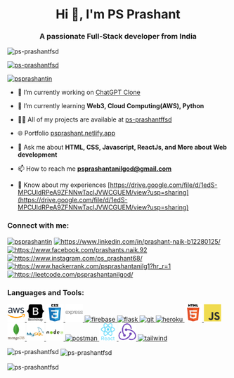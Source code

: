 <h1 align="center">Hi 👋, I'm PS Prashant</h1>
<h3 align="center">A passionate Full-Stack developer from India</h3>

<p align="left"> <img src="https://komarev.com/ghpvc/?username=ps-prashantfsd&label=Profile%20views&color=0e75b6&style=flat" alt="ps-prashantfsd" /> </p>

<p align="left"> <a href="https://github.com/ryo-ma/github-profile-trophy"><img src="https://github-profile-trophy.vercel.app/?username=ps-prashantfsd" alt="ps-prashantfsd" /></a> </p>

<p align="left"> <a href="https://twitter.com/psprashantin" target="blank"><img src="https://img.shields.io/twitter/follow/psprashantin?logo=twitter&style=for-the-badge" alt="psprashantin" /></a> </p>

- 🔭 I’m currently working on [ChatGPT Clone](https://github.com/PS-PrashantFSD/chatGPT-by-ps)

- 🌱 I’m currently learning **Web3, Cloud Computing(AWS), Python**

- 👨‍💻 All of my projects are available at [ps-prashantffsd](ps-prashantffsd)

- 🌐 Portfolio [psprashant.netlify.app](psprashant.netlify.app)

- 💬 Ask me about **HTML, CSS, Javascript, ReactJs, and More about Web development**

- 📫 How to reach me **psprashantanilgod@gmail.com**

- 📄 Know about my experiences [https://drive.google.com/file/d/1edS-MPCUldRPeA9ZFNNwTacIJVWCGUEM/view?usp=sharing](https://drive.google.com/file/d/1edS-MPCUldRPeA9ZFNNwTacIJVWCGUEM/view?usp=sharing)

<h3 align="left">Connect with me:</h3>
<p align="left">
<a href="https://twitter.com/psprashantin" target="blank"><img align="center" src="https://raw.githubusercontent.com/rahuldkjain/github-profile-readme-generator/master/src/images/icons/Social/twitter.svg" alt="psprashantin" height="30" width="40" /></a>
<a href="https://linkedin.com/in/https://www.linkedin.com/in/prashant-naik-b12280125/" target="blank"><img align="center" src="https://raw.githubusercontent.com/rahuldkjain/github-profile-readme-generator/master/src/images/icons/Social/linked-in-alt.svg" alt="https://www.linkedin.com/in/prashant-naik-b12280125/" height="30" width="40" /></a>
<a href="https://fb.com/https://www.facebook.com/prashants.naik.92" target="blank"><img align="center" src="https://raw.githubusercontent.com/rahuldkjain/github-profile-readme-generator/master/src/images/icons/Social/facebook.svg" alt="https://www.facebook.com/prashants.naik.92" height="30" width="40" /></a>
<a href="https://instagram.com/https://www.instagram.com/ps_prashant68/" target="blank"><img align="center" src="https://raw.githubusercontent.com/rahuldkjain/github-profile-readme-generator/master/src/images/icons/Social/instagram.svg" alt="https://www.instagram.com/ps_prashant68/" height="30" width="40" /></a>
<a href="https://www.hackerrank.com/https://www.hackerrank.com/psprashantanilg1?hr_r=1" target="blank"><img align="center" src="https://raw.githubusercontent.com/rahuldkjain/github-profile-readme-generator/master/src/images/icons/Social/hackerrank.svg" alt="https://www.hackerrank.com/psprashantanilg1?hr_r=1" height="30" width="40" /></a>
<a href="https://www.leetcode.com/https://leetcode.com/psprashantanilgod/" target="blank"><img align="center" src="https://raw.githubusercontent.com/rahuldkjain/github-profile-readme-generator/master/src/images/icons/Social/leet-code.svg" alt="https://leetcode.com/psprashantanilgod/" height="30" width="40" /></a>
</p>

<h3 align="left">Languages and Tools:</h3>
<p align="left"> <a href="https://aws.amazon.com" target="_blank" rel="noreferrer"> <img src="https://raw.githubusercontent.com/devicons/devicon/master/icons/amazonwebservices/amazonwebservices-original-wordmark.svg" alt="aws" width="40" height="40"/> </a> <a href="https://getbootstrap.com" target="_blank" rel="noreferrer"> <img src="https://raw.githubusercontent.com/devicons/devicon/master/icons/bootstrap/bootstrap-plain-wordmark.svg" alt="bootstrap" width="40" height="40"/> </a> <a href="https://www.w3schools.com/css/" target="_blank" rel="noreferrer"> <img src="https://raw.githubusercontent.com/devicons/devicon/master/icons/css3/css3-original-wordmark.svg" alt="css3" width="40" height="40"/> </a> <a href="https://expressjs.com" target="_blank" rel="noreferrer"> <img src="https://raw.githubusercontent.com/devicons/devicon/master/icons/express/express-original-wordmark.svg" alt="express" width="40" height="40"/> </a> <a href="https://firebase.google.com/" target="_blank" rel="noreferrer"> <img src="https://www.vectorlogo.zone/logos/firebase/firebase-icon.svg" alt="firebase" width="40" height="40"/> </a> <a href="https://flask.palletsprojects.com/" target="_blank" rel="noreferrer"> <img src="https://www.vectorlogo.zone/logos/pocoo_flask/pocoo_flask-icon.svg" alt="flask" width="40" height="40"/> </a> <a href="https://git-scm.com/" target="_blank" rel="noreferrer"> <img src="https://www.vectorlogo.zone/logos/git-scm/git-scm-icon.svg" alt="git" width="40" height="40"/> </a> <a href="https://heroku.com" target="_blank" rel="noreferrer"> <img src="https://www.vectorlogo.zone/logos/heroku/heroku-icon.svg" alt="heroku" width="40" height="40"/> </a> <a href="https://www.w3.org/html/" target="_blank" rel="noreferrer"> <img src="https://raw.githubusercontent.com/devicons/devicon/master/icons/html5/html5-original-wordmark.svg" alt="html5" width="40" height="40"/> </a> <a href="https://developer.mozilla.org/en-US/docs/Web/JavaScript" target="_blank" rel="noreferrer"> <img src="https://raw.githubusercontent.com/devicons/devicon/master/icons/javascript/javascript-original.svg" alt="javascript" width="40" height="40"/> </a> <a href="https://www.mongodb.com/" target="_blank" rel="noreferrer"> <img src="https://raw.githubusercontent.com/devicons/devicon/master/icons/mongodb/mongodb-original-wordmark.svg" alt="mongodb" width="40" height="40"/> </a> <a href="https://www.mysql.com/" target="_blank" rel="noreferrer"> <img src="https://raw.githubusercontent.com/devicons/devicon/master/icons/mysql/mysql-original-wordmark.svg" alt="mysql" width="40" height="40"/> </a> <a href="https://nodejs.org" target="_blank" rel="noreferrer"> <img src="https://raw.githubusercontent.com/devicons/devicon/master/icons/nodejs/nodejs-original-wordmark.svg" alt="nodejs" width="40" height="40"/> </a> <a href="https://postman.com" target="_blank" rel="noreferrer"> <img src="https://www.vectorlogo.zone/logos/getpostman/getpostman-icon.svg" alt="postman" width="40" height="40"/> </a> <a href="https://reactjs.org/" target="_blank" rel="noreferrer"> <img src="https://raw.githubusercontent.com/devicons/devicon/master/icons/react/react-original-wordmark.svg" alt="react" width="40" height="40"/> </a> <a href="https://redux.js.org" target="_blank" rel="noreferrer"> <img src="https://raw.githubusercontent.com/devicons/devicon/master/icons/redux/redux-original.svg" alt="redux" width="40" height="40"/> </a> <a href="https://tailwindcss.com/" target="_blank" rel="noreferrer"> <img src="https://www.vectorlogo.zone/logos/tailwindcss/tailwindcss-icon.svg" alt="tailwind" width="40" height="40"/> </a> </p>

<p><img align="left" src="https://github-readme-stats.vercel.app/api/top-langs?username=ps-prashantfsd&show_icons=true&locale=en&layout=compact" alt="ps-prashantfsd" /></p>

<p>&nbsp;<img align="center" src="https://github-readme-stats.vercel.app/api?username=ps-prashantfsd&show_icons=true&locale=en" alt="ps-prashantfsd" /></p>

<p><img align="center" src="https://github-readme-streak-stats.herokuapp.com/?user=ps-prashantfsd&" alt="ps-prashantfsd" /></p>
